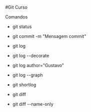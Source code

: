 #Git Curso

Comandos 

 - git status
 - git commit -m "Mensagem commit"

 - git log
 - git log --decorate
 - git log author="Gustavo"
 - git log --graph
 - git shortlog

 - git diff
 - git diff --name-only 